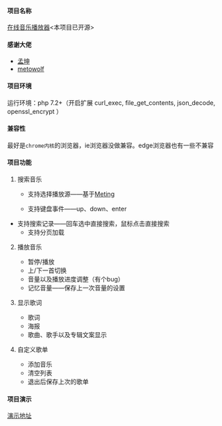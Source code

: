 #### 项目名称

[在线音乐播放器](https://github.com/meethigher/music-player)<本项目已开源>

#### 感谢大佬

* [孟坤](https://mkblog.cn/)
* [metowolf](https://i-meto.com/)

#### 项目环境

运行环境：php 7.2+（开启扩展 curl_exec, file_get_contents, json_decode, openssl_encrypt ）

#### 兼容性

最好是`chrome内核`的浏览器，ie浏览器没做兼容。edge浏览器也有一些不兼容

#### 项目功能

1. 搜索音乐

   * 支持选择播放源——基于[Meting](https://i-meto.com/)

   * 支持键盘事件——up、down、enter
* 支持搜索记录——回车选中直接搜索，鼠标点击直接搜索
   * 支持分页加载

2. 播放音乐

   * 暂停/播放
   * 上/下一首切换
   * 音量以及播放进度调整（有个bug）
   * 记忆音量——保存上一次音量的设置

3. 显示歌词

   * 歌词
   * 海报
   * 歌曲、歌手以及专辑文案显示

4. 自定义歌单

   * 添加音乐
   * 清空列表
   * 退出后保存上次的歌单

#### 项目演示

[演示地址](https://meethigher.top/music)